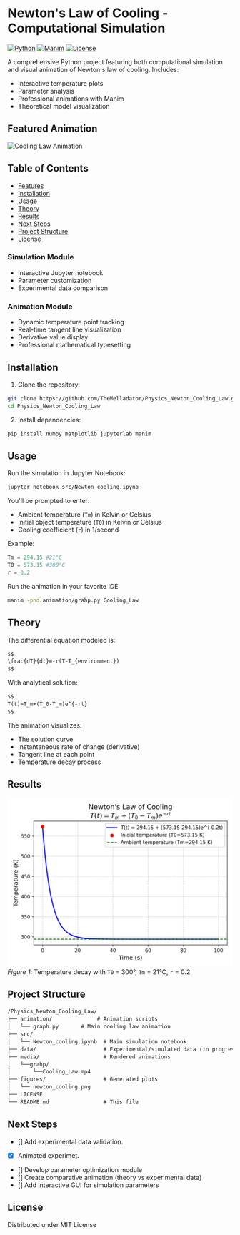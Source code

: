 # Newton's Law of Cooling - Computational Simulation

[![Python](https://img.shields.io/badge/Python-3.8%2B-blue)](https://www.python.org/)
[![Manim](https://img.shields.io/badge/Manim-Community-yellowgreen)](https://www.manim.community/)
[![License](https://img.shields.io/badge/License-MIT-green)](LICENSE)

A comprehensive Python project featuring both computational simulation and visual animation of Newton's law of cooling. Includes:
- Interactive temperature plots
- Parameter analysis
- Professional animations with Manim
- Theoretical model visualization

## Featured Animation
![Cooling Law Animation](media/videos/graph/Cooling_Law.gif)

## Table of Contents
- [Features](#features)
- [Installation](#installation)
- [Usage](#usage)
- [Theory](#theory)
- [Results](#results)
- [Next Steps](#nextspteps)
- [Project Structure](#project-structure)
- [License](#license)

### Simulation Module
- Interactive Jupyter notebook
- Parameter customization
- Experimental data comparison

### Animation Module
- Dynamic temperature point tracking
- Real-time tangent line visualization
- Derivative value display
- Professional mathematical typesetting


## Installation
1. Clone the repository:
   
```bash
git clone https://github.com/TheMelladator/Physics_Newton_Cooling_Law.git
cd Physics_Newton_Cooling_Law
```

2. Install dependencies:
   
```bash
pip install numpy matplotlib jupyterlab manim
```

## Usage
Run the simulation in Jupyter Notebook:

```bash
jupyter notebook src/Newton_cooling.ipynb
```

You'll be prompted to enter:
- Ambient temperature (`Tm`) in Kelvin or Celsius
- Initial object temperature (`T0`) in Kelvin or Celsius
- Cooling coefficient (`r`) in 1/second
    
Example:

```python
Tm = 294.15 #21°C
T0 = 573.15 #300°C
r = 0.2
```
Run the animation in your favorite IDE

```bash
manim -phd animation/grahp.py Cooling_Law
```

## Theory
The differential equation modeled is:

```markdown
$$
\frac{dT}{dt}=-r(T-T_{environment})
$$
```

With analytical solution:

```markdown
$$
T(t)=T_m+(T_0-T_m)e^{-rt}
$$
```
The animation visualizes:
- The solution curve
- Instantaneous rate of change (derivative)
- Tangent line at each point
- Temperature decay process


## Results
![Simulation Results](figures/newton_cooling.png)
*Figure 1*: Temperature decay with `T0` = 300°, `Tm` = 21°C, `r` = 0.2 

## Project Structure

```markdown
/Physics_Newton_Cooling_Law/
├── animation/              # Animation scripts
│   └── graph.py       # Main cooling law animation
├── src/
│   └── Newton_cooling.ipynb  # Main simulation notebook
├── data/                     # Experimental/simulated data (in progress)
├── media/                    # Rendered animations
│   └──grahp/
│       └──Cooling_Law.mp4
├── figures/                  # Generated plots
│   └── newton_cooling.png     
├── LICENSE
└── README.md                 # This file
```

## Next Steps
- [] Add experimental data validation.
- [x] Animated experimet.
- [] Develop parameter optimization module
- [] Create comparative animation (theory vs experimental data)
- [] Add interactive GUI for simulation parameters
  
## License
Distributed under MIT License
